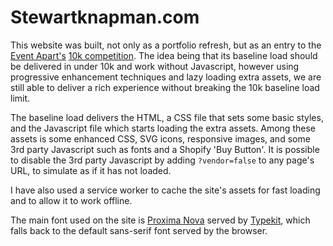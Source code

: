 # Stewartknapman.com

This website was built, not only as a portfolio refresh, but as an entry to the [Event Apart's](http://aneventapart.com/) [10k competition](https://a-k-apart.com/). The idea being that its baseline load should be delivered in under 10k and work without Javascript, however using progressive enhancement techniques and lazy loading extra assets, we are still able to deliver a rich experience without breaking the 10k baseline load limit.

The baseline load delivers the HTML, a CSS file that sets some basic styles, and the Javascript file which starts loading the extra assets. Among these assets is some enhanced CSS, SVG icons, responsive images, and some 3rd party Javascript such as fonts and a Shopify 'Buy Button'. It is possible to disable the 3rd party Javascript by adding `?vendor=false` to any page's URL, to simulate as if it has not loaded.

I have also used a service worker to cache the site's assets for fast loading and to allow it to work offline.

The main font used on the site is [Proxima Nova](http://www.marksimonson.com/fonts/view/proxima-nova) served by [Typekit](https://typekit.com), which falls back to the default sans-serif font served by the browser.